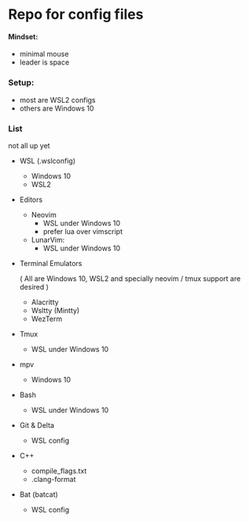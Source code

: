 <!-- readme for .dotfiles repo -->
# Repo for config files

#### Mindset:
- minimal mouse
- leader is space

### Setup:
- most are WSL2 configs
- others are Windows 10

### List
not all up yet
- WSL (.wslconfig)
  - Windows 10
  - WSL2
- Editors
    - Neovim
      - WSL under Windows 10
      - prefer lua over vimscript
    - LunarVim:
      - WSL under Windows 10
- Terminal Emulators

    ( All are Windows 10, WSL2 and specially neovim / tmux support are desired )
    - Alacritty
    - Wsltty (Mintty)
    - WezTerm

- Tmux
  - WSL under Windows 10
- mpv
  - Windows 10
- Bash
  - WSL under Windows 10
- Git & Delta
  - WSL config
- C++
  - compile_flags.txt
  - .clang-format
- Bat (batcat)
  - WSL config
